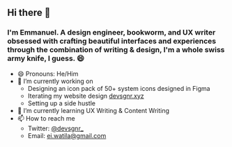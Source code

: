 ## **Hi there 👋**

### I'm Emmanuel. A design engineer, bookworm, and UX writer obsessed with crafting beautiful interfaces and experiences through the combination of writing & design, I'm a whole swiss army knife, I guess. 😄

- 😄 Pronouns: He/Him
- 🔭 I’m currently working on
  - Designing an icon pack of 50+ system icons designed in Figma
  - Iterating my website design [devsgnr.xyz](https://devsgnr.xyz)
  - Setting up a side hustle
- 🌱 I’m currently learning UX Writing & Content Writing
- 📫 How to reach me
  - Twitter: [@devsgnr\_](https://twitter.com/devsgnr*)
  - Email: [ei.watila@gmail.com](mailto:ei.watila@gmail.com)

<!--
**devsgnr/devsgnr** is a ✨ _special_ ✨ repository because its `README.md` (this file) appears on your GitHub profile.
Here are some ideas to get you started:
- 👯 I’m looking to collaborate on ...
- 🤔 I’m looking for help with ...
- 💬 Ask me about ...
- 😄 Pronouns: ...
- ⚡ Fun fact: ...
  -->

